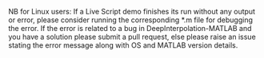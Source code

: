 NB for Linux users: If a Live Script demo finishes its run without any output or error, please consider running the corresponding *.m file for debugging the error. If the error is related to a bug in DeepInterpolation-MATLAB and you have a solution please submit a pull request, else please raise an issue stating the error message along with OS and MATLAB version details.
